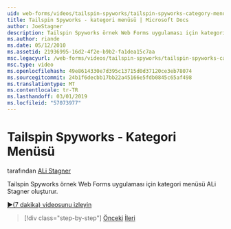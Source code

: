 ```yaml
---
uid: web-forms/videos/tailspin-spyworks/tailspin-spyworks-category-menu
title: Tailspin Spyworks - kategori menüsü | Microsoft Docs
author: JoeStagner
description: Tailspin Spyworks örnek Web Forms uygulaması için kategori menüsü ALi Stagner oluşturur.
ms.author: riande
ms.date: 05/12/2010
ms.assetid: 21936995-16d2-4f2e-b9b2-fa1dea15c7aa
msc.legacyurl: /web-forms/videos/tailspin-spyworks/tailspin-spyworks-category-menu
msc.type: video
ms.openlocfilehash: 49e8614330e7d395c13715d0d37120ce3eb78074
ms.sourcegitcommit: 24b1f6decbb17bb22a45166e5fdb0845c65af498
ms.translationtype: MT
ms.contentlocale: tr-TR
ms.lasthandoff: 03/01/2019
ms.locfileid: "57073977"
---
```

<a name="tailspin-spyworks---category-menu"></a>Tailspin Spyworks - Kategori Menüsü
====================
tarafından [ALi Stagner](https://github.com/JoeStagner)

Tailspin Spyworks örnek Web Forms uygulaması için kategori menüsü ALi Stagner oluşturur.

[&#9654;(7 dakika) videosunu izleyin](https://channel9.msdn.com/Blogs/ASP-NET-Site-Videos/tailspin-spyworks-category-menu)

> [!div class="step-by-step"]
> [Önceki](tailspin-spyworks-directory-organization.md)
> [İleri](tailspin-spyworks-display-the-product-list.md)

